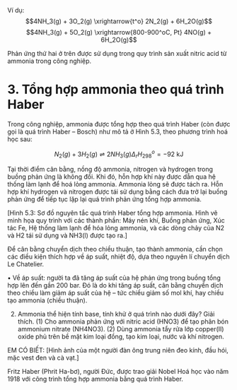 Ví dụ:
$$4NH_3(g) + 3O_2(g) \xrightarrow{t^o} 2N_2(g) + 6H_2O(g)$$
$$4NH_3(g) + 5O_2(g) \xrightarrow{800-900^oC, Pt} 4NO(g) + 6H_2O(g)$$

Phản ứng thứ hai ở trên được sử dụng trong quy trình sản xuất nitric acid từ ammonia trong công nghiệp.

# 3. Tổng hợp ammonia theo quá trình Haber

Trong công nghiệp, ammonia được tổng hợp theo quá trình Haber (còn được gọi là quá trình Haber – Bosch) như mô tả ở Hình 5.3, theo phương trình hoá học sau:

$$N_2(g) + 3H_2(g) \rightleftharpoons 2NH_3(g) \Delta_rH^o_{298} = -92 \text{ kJ}$$

Tại thời điểm cân bằng, nồng độ ammonia, nitrogen và hydrogen trong buồng phản ứng là không đổi. Khi đó, hỗn hợp khí này được dẫn qua hệ thống làm lạnh để hoá lỏng ammonia. Ammonia lỏng sẽ được tách ra. Hỗn hợp khí hydrogen và nitrogen được tái sử dụng bằng cách đưa trở lại buồng phản ứng để tiếp tục lặp lại quá trình phản ứng tổng hợp ammonia.

[Hình 5.3: Sơ đồ nguyên tắc quá trình Haber tổng hợp ammonia. Hình vẽ minh họa quy trình với các thành phần: Máy nén khí, Buồng phản ứng, Xúc tác Fe, Hệ thống làm lạnh để hóa lỏng ammonia, và các dòng chảy của N2 và H2 tái sử dụng và NH3(l) được tạo ra.]

Để cân bằng chuyển dịch theo chiều thuận, tạo thành ammonia, cần chọn các điều kiện thích hợp về áp suất, nhiệt độ, dựa theo nguyên lí chuyển dịch Le Chatelier.

• Về áp suất: người ta đã tăng áp suất của hệ phản ứng trong buồng tổng hợp lên đến gần 200 bar. Đó là do khi tăng áp suất, cân bằng chuyển dịch theo chiều làm giảm áp suất của hệ – tức chiều giảm số mol khí, hay chiều tạo ammonia (chiều thuận).

2. Ammonia thể hiện tính base, tính khử ở quá trình nào dưới đây? Giải thích.
(1) Cho ammonia phản ứng với nitric acid (HNO3) để tạo phân bón ammonium nitrate (NH4NO3).
(2) Dùng ammonia tẩy rửa lớp copper(II) oxide phủ trên bề mặt kim loại đồng, tạo kim loại, nước và khí nitrogen.

EM CÓ BIẾT:
[Hình ảnh của một người đàn ông trung niên đeo kính, đầu hói, mặc vest đen và cà vạt.]

Fritz Haber (Phrit Ha-bơ), người Đức, được trao giải Nobel Hoá học vào năm 1918 với công trình tổng hợp ammonia bằng quá trình Haber.